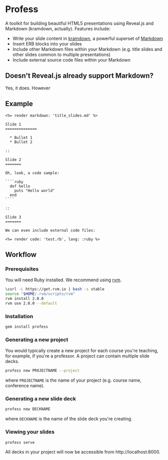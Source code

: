 # Profess

A toolkit for building beautiful HTML5 presentations using Reveal.js and Markdown (kramdown, actually).
Features include:

  * Write your slide content in [kramdown](http://kramdown.rubyforge.org/), a powerful superset of [Markdown](http://daringfireball.net/projects/markdown/)
  * Insert ERB blocks into your slides
  * Include other Markdown files within your Markdown (e.g. title slides and other slides common to multiple presentations)
  * Include external source code files within your Markdown

## Doesn't Reveal.js already support Markdown?

Yes, it does.  However 


## Example

    <%= render markdown: 'title_slides.md' %>
    
    Slide 1
    ==============
    
      * Bullet 1
      * Bullet 2
    
    ::
    
    Slide 2
    =======
    
    Oh, look, a code sample:
    
    ````ruby
      def hello
        puts "Hello world"
      end
    ````
    
    :: 
    
    Slide 3
    =======
    
    We can even include external code files:
    
    <%= render code: 'test.rb', lang: :ruby %>

## Workflow

### Prerequisites

You will need Ruby installed.  We recommend using [rvm](http://rvm.io/).

````bash
\curl -L https://get.rvm.io | bash -s stable
source "$HOME/.rvm/scripts/rvm"
rvm install 2.0.0
rvm use 2.0.0 --default
````

### Installation

````bash
gem install profess
````

### Generating a new project

You would typically create a new project for each course you're teaching, for example, if you're a professor.  A project can contain multiple slide decks.

````bash
profess new PROJECTNAME --project
````

where `PROJECTNAME` is the name of your project (e.g. course name, conference name).

### Generating a new slide deck

````bash
profess new DECKNAME
````

where `DECKNAME` is the name of the slide deck you're creating.

### Viewing your slides

````bash
profess serve
````

All decks in your project will now be accessible from http://localhost:8000.
